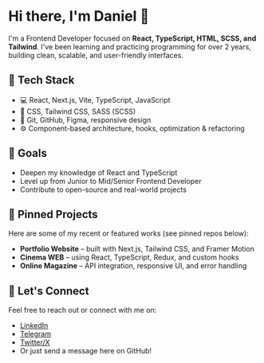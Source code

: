 # Hi there, I'm Daniel 👋

I'm a Frontend Developer focused on **React, TypeScript, HTML, SCSS, and Tailwind**. I've been learning and practicing programming for over 2 years, building clean, scalable, and user-friendly interfaces.

## 🚀 Tech Stack

- 💻 React, Next.js, Vite, TypeScript, JavaScript  
- 🎨 CSS, Tailwind CSS, SASS (SCSS)  
- 🧠 Git, GitHub, Figma, responsive design  
- ⚙️ Component-based architecture, hooks, optimization & refactoring  

## 🎯 Goals

- Deepen my knowledge of React and TypeScript  
- Level up from Junior to Mid/Senior Frontend Developer  
- Contribute to open-source and real-world projects  

## 📌 Pinned Projects

Here are some of my recent or featured works (see pinned repos below):  
- **Portfolio Website** – built with Next.js, Tailwind CSS, and Framer Motion  
- **Cinema WEB** – using React, TypeScript, Redux, and custom hooks  
- **Online Magazine** – API integration, responsive UI, and error handling  

## 🤝 Let's Connect

Feel free to reach out or connect with me on:

- [LinkedIn](https://www.linkedin.com/in/your-username/)  
- [Telegram](https://t.me/TSXplorer)  
- [Twitter/X](https://twitter.com/VartanovDaniel)  
- Or just send a message here on GitHub!
